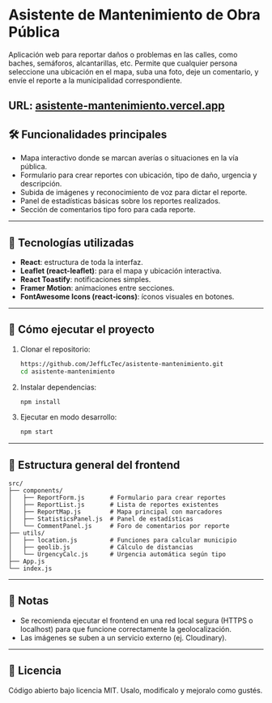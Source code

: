 
# Asistente de Mantenimiento de Obra Pública

Aplicación web para reportar daños o problemas en las calles, como baches, semáforos, alcantarillas, etc.
Permite que cualquier persona seleccione una ubicación en el mapa, suba una foto, deje un comentario, y envíe el reporte a la municipalidad correspondiente.

URL: [asistente-mantenimiento.vercel.app](https://asistente-mantenimiento.vercel.app/)
---

## 🛠 Funcionalidades principales

* Mapa interactivo donde se marcan averías o situaciones en la vía pública.
* Formulario para crear reportes con ubicación, tipo de daño, urgencia y descripción.
* Subida de imágenes y reconocimiento de voz para dictar el reporte.
* Panel de estadísticas básicas sobre los reportes realizados.
* Sección de comentarios tipo foro para cada reporte.

---

## 🧱 Tecnologías utilizadas

* **React**: estructura de toda la interfaz.
* **Leaflet (react-leaflet)**: para el mapa y ubicación interactiva.
* **React Toastify**: notificaciones simples.
* **Framer Motion**: animaciones entre secciones.
* **FontAwesome Icons (react-icons)**: íconos visuales en botones.


---

## 🚀 Cómo ejecutar el proyecto

1. Clonar el repositorio:

   ```bash
   https://github.com/JeffLcTec/asistente-mantenimiento.git
   cd asistente-mantenimiento
   ```

2. Instalar dependencias:

   ```bash
   npm install
   ```

3. Ejecutar en modo desarrollo:

   ```bash
   npm start
   ```

---

## 📁 Estructura general del frontend

```
src/
├── components/
│   ├── ReportForm.js       # Formulario para crear reportes
│   ├── ReportList.js       # Lista de reportes existentes
│   ├── ReportMap.js        # Mapa principal con marcadores
│   ├── StatisticsPanel.js  # Panel de estadísticas
│   └── CommentPanel.js     # Foro de comentarios por reporte
├── utils/
│   ├── location.js         # Funciones para calcular municipio
│   ├── geolib.js           # Cálculo de distancias
│   └── UrgencyCalc.js      # Urgencia automática según tipo
├── App.js
└── index.js
```

---

## 📌 Notas

* Se recomienda ejecutar el frontend en una red local segura (HTTPS o localhost) para que funcione correctamente la geolocalización.
* Las imágenes se suben a un servicio externo (ej. Cloudinary).

---

## 📝 Licencia

Código abierto bajo licencia MIT. Usalo, modificalo y mejoralo como gustés.


